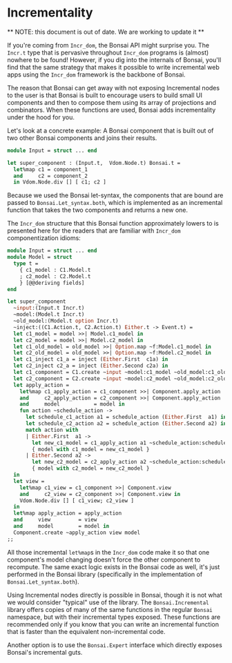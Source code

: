# Incrementality


** NOTE: this document is out of date.  We are working to update it **

If you're coming from `Incr_dom`, the Bonsai API might surprise you.  The
`Incr.t` type that is pervasive throughout `Incr_dom` programs is (almost)
nowhere to be found!  However, if you dig into the internals of Bonsai, you'll
find that the same strategy that makes it possible to write incremental web
apps using the `Incr_dom` framework is the backbone of Bonsai.

The reason that Bonsai can get away with not exposing Incremental
nodes to the user is that Bonsai is built to encourage users to build
small UI components and then to compose them using its array of
projections and combinators.  When these functions are used, Bonsai
adds incrementality under the hood for you.

Let's look at a concrete example: A Bonsai component that is built out of two
other Bonsai components and joins their results.

```ocaml
module Input = struct ... end

let super_component : (Input.t,  Vdom.Node.t) Bonsai.t = 
  let%map c1 = component_1
  and     c2 = component_2
  in Vdom.Node.div [] [ c1; c2 ]
```

Because we used the Bonsai let-syntax, the components that are bound are passed
to `Bonsai.Let_syntax.both`, which is implemented as an incremental function
that takes the two components and returns a new one.

The `Incr_dom` structure that this Bonsai function approximately lowers to is
presented here for the readers that are familiar with `Incr_dom`
componentization idioms:

```ocaml
module Input = struct ... end
module Model = struct 
  type t = 
    { c1_model : C1.Model.t
    ; c2_model : C2.Model.t
    } [@@deriving fields]
end

let super_component 
  ~input:(Input.t Incr.t)
  ~model:(Model.t Incr.t)
  ~old_model:(Model.t option Incr.t)
  ~inject:((C1.Action.t, C2.Action.t) Either.t -> Event.t) =
  let c1_model = model >>| Model.c1_model in 
  let c2_model = model >>| Model.c2_model in 
  let c1_old_model = old_model >>| Option.map ~f:Model.c1_model in 
  let c2_old_model = old_model >>| Option.map ~f:Model.c2_model in 
  let c1_inject c1_a = inject (Either.First  c1a) in 
  let c2_inject c2_a = inject (Either.Second c2a) in 
  let c1_component = C1.create ~input ~model:c1_model ~old_model:c1_old_model ~inject:c1_inject in
  let c2_component = C2.create ~input ~model:c2_model ~old_model:c2_old_model ~inject:c2_inject in 
  let apply_action = 
    let%map c1_apply_action = c1_component >>| Component.apply_action
    and     c2_apply_action = c2_component >>| Component.apply_action
    and     model           = model in
    fun action ~schedule_action -> 
      let schedule_c1_action a1 = schedule_action (Either.First  a1) in 
      let schedule_c2_action a2 = schedule_action (Either.Second a2) in 
      match action with 
      | Either.First  a1 -> 
        let new_c1_model = c1_apply_action a1 ~schedule_action:schedule_c1_action in 
        { model with c1_model = new_c1_model }
      | Either.Second a2 -> 
        let new_c2_model = c2_apply_action a2 ~schedule_action:schedule_c2_action in 
        { model with c2_model = new_c2_model }
  in 
  let view = 
    let%map c1_view = c1_component >>| Component.view 
    and     c2_view = c2_component >>| Component.view in 
    Vdom.Node.div [] [ c1_view; c2_view ] 
  in 
  let%map apply_action = apply_action 
  and     view         = view 
  and     model        = model in 
  Component.create ~apply_action view model
;;
```

All those incremental `let%map`s in the `Incr_dom` code make it so that one
component's model changing doesn't force the other component to recompute.  The
same exact logic exists in the Bonsai code as well, it's just performed in the 
Bonsai library (specifically in the implementation of `Bonsai.Let_syntax.both`).

Using Incremental nodes directly is possible in Bonsai, though it is not what
we would consider "typical" use of the library.  The `Bonsai.Incremental` library 
offers copies of many of the same functions in the regular `Bonsai` namespace, but 
with their incremental types exposed.  These functions are recommended only if you 
know that you can write an incremental function that is faster than the equivalent 
non-incremental code.

Another option is to use the `Bonsai.Expert` interface which directly exposes
Bonsai's incremental guts.
